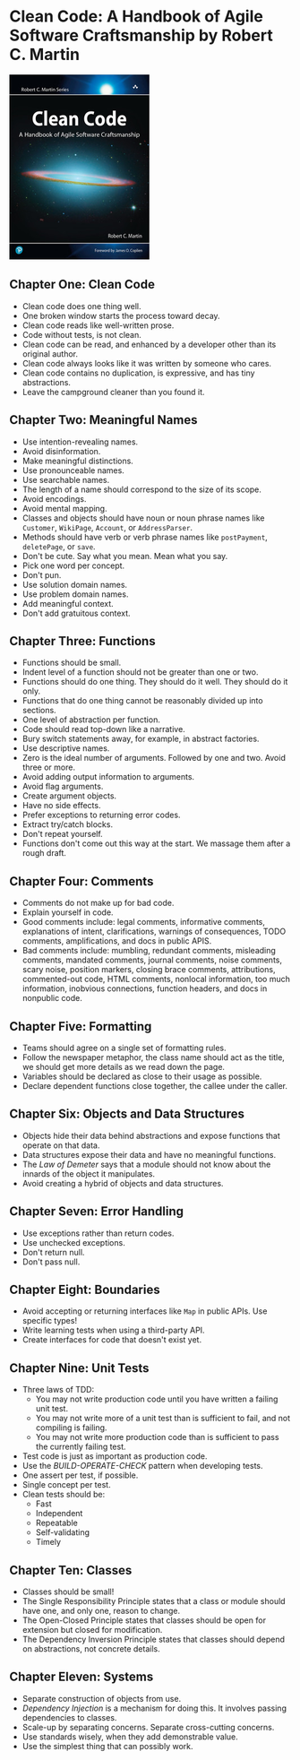 # Clean Code: A Handbook of Agile Software Craftsmanship by Robert C. Martin

![Cover](./cover.jpg)

## Chapter One: Clean Code

* Clean code does one thing well.
* One broken window starts the process toward decay.
* Clean code reads like well-written prose.
* Code without tests, is not clean.
* Clean code can be read, and enhanced by a developer other than its original author.
* Clean code always looks like it was written by someone who cares.
* Clean code contains no duplication, is expressive, and has tiny abstractions.
* Leave the campground cleaner than you found it.

## Chapter Two: Meaningful Names

* Use intention-revealing names.
* Avoid disinformation.
* Make meaningful distinctions.
* Use pronounceable names.
* Use searchable names.
* The length of a name should correspond to the size of its scope.
* Avoid encodings.
* Avoid mental mapping.
* Classes and objects should have noun or noun phrase names like `Customer`, `WikiPage`, `Account`, or `AddressParser`.
* Methods should have verb or verb phrase names like `postPayment`, `deletePage`, or `save`.
* Don't be cute. Say what you mean. Mean what you say.
* Pick one word per concept.
* Don't pun.
* Use solution domain names.
* Use problem domain names.
* Add meaningful context.
* Don't add gratuitous context.

## Chapter Three: Functions

* Functions should be small.
* Indent level of a function should not be greater than one or two.
* Functions should do one thing. They should do it well. They should do it only.
* Functions that do one thing cannot be reasonably divided up into sections.
* One level of abstraction per function.
* Code should read top-down like a narrative.
* Bury switch statements away, for example, in abstract factories.
* Use descriptive names.
* Zero is the ideal number of arguments. Followed by one and two. Avoid three or more.
* Avoid adding output information to arguments.
* Avoid flag arguments.
* Create argument objects.
* Have no side effects.
* Prefer exceptions to returning error codes.
* Extract try/catch blocks.
* Don't repeat yourself.
* Functions don't come out this way at the start. We massage them after a rough draft.

## Chapter Four: Comments

* Comments do not make up for bad code.
* Explain yourself in code.
* Good comments include: legal comments, informative comments, explanations of intent, clarifications,
warnings of consequences, TODO comments, amplifications, and docs in public APIS.
* Bad comments include: mumbling, redundant comments, misleading comments, mandated comments, journal
comments, noise comments, scary noise, position markers, closing brace comments, attributions, commented-out
code, HTML comments, nonlocal information, too much information, inobvious connections, function headers,
and docs in nonpublic code.

## Chapter Five: Formatting

* Teams should agree on a single set of formatting rules.
* Follow the newspaper metaphor, the class name should act as the title, we should get more details as we
read down the page.
* Variables should be declared as close to their usage as possible.
* Declare dependent functions close together, the callee under the caller.

## Chapter Six: Objects and Data Structures

* Objects hide their data behind abstractions and expose functions that operate on that data.
* Data structures expose their data and have no meaningful functions.
* The *Law of Demeter* says that a module should not know about the innards of the object it manipulates.
* Avoid creating a hybrid of objects and data structures.

## Chapter Seven: Error Handling

* Use exceptions rather than return codes.
* Use unchecked exceptions.
* Don't return null.
* Don't pass null.

## Chapter Eight: Boundaries

* Avoid accepting or returning interfaces like `Map` in public APIs. Use specific types!
* Write learning tests when using a third-party API.
* Create interfaces for code that doesn't exist yet.

## Chapter Nine: Unit Tests

* Three laws of TDD:
  * You may not write production code until you have written a failing unit test.
  * You may not write more of a unit test than is sufficient to fail, and not compiling is failing.
  * You may not write more production code than is sufficient to pass the currently failing test.
* Test code is just as important as production code.
* Use the *BUILD-OPERATE-CHECK* pattern when developing tests.
* One assert per test, if possible.
* Single concept per test.
* Clean tests should be:
  * Fast
  * Independent
  * Repeatable
  * Self-validating
  * Timely

## Chapter Ten: Classes

* Classes should be small!
* The Single Responsibility Principle states that a class or module should have one, and only one, reason to change.
* The Open-Closed Principle states that classes should be open for extension but closed for modification.
* The Dependency Inversion Principle states that classes should depend on abstractions, not concrete details.

## Chapter Eleven: Systems

* Separate construction of objects from use.
* *Dependency Injection* is a mechanism for doing this. It involves passing dependencies to classes.
* Scale-up by separating concerns. Separate cross-cutting concerns.
* Use standards wisely, when they add demonstrable value.
* Use the simplest thing that can possibly work.
